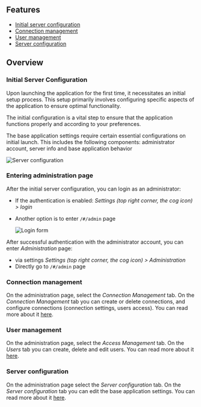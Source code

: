 ## Features
* [Initial server configuration](#initial-server-configuration)
* [Connection management](#entering-administration-page)
* [User management](#user-management)
* [Server configuration](#server-configuration)

## Overview

### Initial Server Configuration
Upon launching the application for the first time, it necessitates an initial setup process. This setup primarily involves configuring specific aspects of the application to ensure optimal functionality.

The initial configuration is a vital step to ensure that the application functions properly and according to your preferences.

The base application settings require certain essential configurations on initial launch. This includes the following components: administrator account, server info and base application behavior

![Server configuration](https://github.com/dbeaver/cloudbeaver/wiki/images/initial-config-server-configuration.png)

### Entering administration page
After the initial server configuration, you can login as an administrator:
* If the authentication is enabled: *Settings (top right corner, the cog icon) > login*
* Another option is to enter `/#/admin` page
 
  ![Login form](https://github.com/dbeaver/cloudbeaver/wiki/images/login-form.png)

After successful authentication with the administrator account, you can enter *Administration* page:
* via settings *Settings (top right corner, the cog icon) > Administration*
* Directly go to `/#/admin` page

### Connection management
On the administration page, select the *Connection Management* tab. On the *Connection Management* tab you can create or delete connections, and configure connections (connection settings, users access). You can read more about it [here](https://github.com/dbeaver/cloudbeaver/wiki/Connection-Management).

### User management
On the administration page, select the *Access Management* tab. On the *Users* tab you can create, delete and edit users. You can read more about it [here](https://github.com/dbeaver/cloudbeaver/wiki/Users).

### Server configuration
On the administration page select the *Server configuration* tab. On the *Server configuration* tab you can edit the base application settings. You can read more about it [here](https://github.com/dbeaver/cloudbeaver/wiki/Server-configuration-administration).